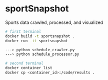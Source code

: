 # sportSnapshot

Sports data crawled, processed, and visualized

```bash
# first terminal
docker build -t sportsnapshot .
docker run -it sportsnapshot

---> python schedule_crawler.py
---> python schedule_processor.py

# second terminal
docker container list
docker cp <container_id>:/code/results .
```
